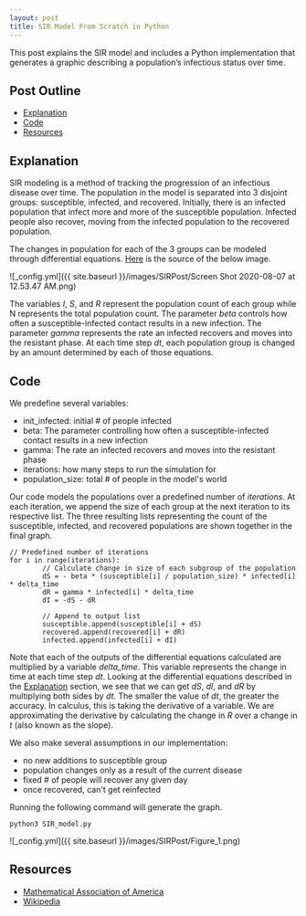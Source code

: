 ```yaml
---
layout: post
title: SIR Model From Scratch in Python
---
```


This post explains the SIR model and includes a Python implementation that generates a graphic describing a population’s infectious status over time.

## Post Outline
- [Explanation](#explanation)
- [Code](#code)
- [Resources](#resources)

## Explanation
SIR modeling is a method of tracking the progression of an infectious disease over time. 
The population in the model is separated into 3 disjoint groups: susceptible, infected, and recovered. Initially, there is an infected population that infect more and more of the susceptible population. Infected people also recover, moving from the infected population to the recovered population.

The changes in population for each of the 3 groups can be modeled through differential equations. [Here](https://en.wikipedia.org/wiki/Compartmental_models_in_epidemiology) is the source of the below image. 

![_config.yml]({{ site.baseurl }}/images/SIRPost/Screen Shot 2020-08-07 at 12.53.47 AM.png)

The variables *I*, *S*, and *R* represent the population count of each group while N represents the total population count. The parameter *beta* controls how often a susceptible-infected contact results in a new infection. The parameter *gamma* represents the rate an infected recovers and moves into the resistant phase. At each time step *dt*, each population group is changed by an amount determined by each of those equations.

## Code
We predefine several variables:
- init_infected: initial # of people infected
- beta: The parameter controlling how often a susceptible-infected contact results in a new infection
- gamma: The rate an infected recovers and moves into the resistant phase
- iterations: how many steps to run the simulation for
- population_size: total # of people in the model's world

Our code models the populations over a predefined number of *iterations*. At each iteration, we append the size of each group at the next iteration to its respective list. The three resulting lists representing the count of the susceptible, infected, and recovered populations are shown together in the final graph.

```
// Predefined number of iterations
for i in range(iterations):
        // Calculate change in size of each subgroup of the population
        dS = - beta * (susceptible[i] / population_size) * infected[i] * delta_time
        dR = gamma * infected[i] * delta_time
        dI = -dS - dR

        // Append to output list
        susceptible.append(susceptible[i] + dS)
        recovered.append(recovered[i] + dR)
        infected.append(infected[i] + dI)
```

Note that each of the outputs of the differential equations calculated are multiplied by a variable *delta_time*. This variable represents the change in time at each time step *dt*. Looking at the differential equations described in the [Explanation](#explanation) section, we see that we can get *dS*, *dI*, and *dR* by multiplying both sides by *dt*. The smaller the value of *dt*, the greater the accuracy. In calculus, this is taking the derivative of a variable. We are approximating the derivative by calculating the change in *R* over a change in *t* (also known as the slope). 

We also make several assumptions in our implementation:
- no new additions to susceptible group
- population changes only as a result of the current disease
- fixed # of people will recover any given day
- once recovered, can't get reinfected

Running the following command will generate the graph.
```
python3 SIR_model.py
```

![_config.yml]({{ site.baseurl }}/images/SIRPost/Figure_1.png)

## Resources
- [Mathematical Association of America](https://www.maa.org/press/periodicals/loci/joma/the-sir-model-for-spread-of-disease-eulers-method-for-systems)
- [Wikipedia](https://en.wikipedia.org/wiki/Compartmental_models_in_epidemiology)
